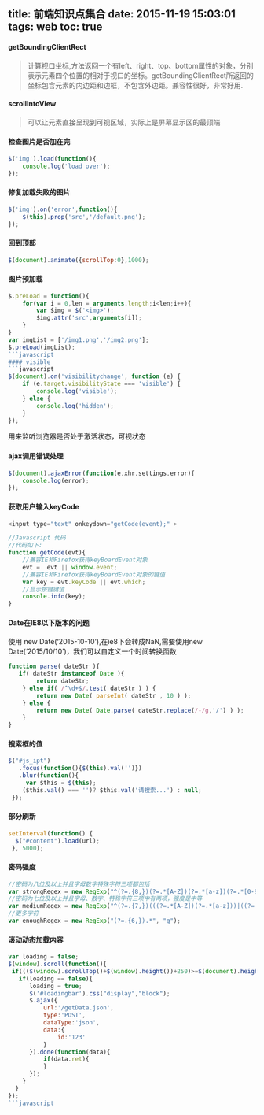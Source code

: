 title: 前端知识点集合
date: 2015-11-19 15:03:01
tags: web
toc: true
---
#### getBoundingClientRect
>计算视口坐标,方法返回一个有left、right、top、bottom属性的对象，分别表示元素四个位置的相对于视口的坐标。getBoundingClientRect所返回的坐标包含元素的内边距和边框，不包含外边距。兼容性很好，非常好用.

#### scrollIntoView
>可以让元素直接呈现到可视区域，实际上是屏幕显示区的最顶端

#### 检查图片是否加在完
```javascript
$('img').load(function(){
	console.log('load over');
});
```
#### 修复加载失败的图片
```javascript
$('img').on('error',function(){
	$(this).prop('src','/default.png');
});
```
#### 回到顶部
```javascript
$(document).animate({scrollTop:0},1000);
```
#### 图片预加载
```javascript
$.preLoad = function(){
	for(var i = 0,len = arguments.length;i<len;i++){
		var $img = $('<img>');
		$img.attr('src',arguments[i]);
	}
}
var imgList = ['/img1.png','/img2.png'];
$.preLoad(imgList);
```javascript
#### visible
```javascript
$(document).on('visibilitychange', function (e) {
	if (e.target.visibilityState === 'visible') {
		console.log('visible');
	} else {
		console.log('hidden');
	}
});
```
用来监听浏览器是否处于激活状态，可视状态

#### ajax调用错误处理
```javascript
$(document).ajaxError(function(e,xhr,settings,error){
	console.log(error);
});
```
#### 获取用户输入keyCode
```javascript
<input type="text" onkeydown="getCode(event);" >

//Javascript 代码
//代码如下:
function getCode(evt){
	//兼容IE和Firefox获得keyBoardEvent对象
	evt =  evt || window.event;
	//兼容IE和Firefox获得keyBoardEvent对象的键值
	var key = evt.keyCode || evt.which;
	//显示按键键值
	console.info(key);
}
```
#### Date在IE8以下版本的问题
使用 new Date(‘2015-10-10’),在ie8下会转成NaN,需要使用new Date(‘2015/10/10’)，我们可以自定义一个时间转换函数
```javascript
function parse( dateStr ){
   if( dateStr instanceof Date ){
        return dateStr;
    } else if( /^\d+$/.test( dateStr ) ) {
        return new Date( parseInt( dateStr , 10 ) );
    } else {
        return new Date( Date.parse( dateStr.replace(/-/g,'/') ) );
    }
}
```
#### 搜索框的值
```javascript
$("#js_ipt")
   .focus(function(){$(this).val('')})
   .blur(function(){
     var $this = $(this);
    ($this.val() === '')? $this.val('请搜索...') : null;
 });
 ```
#### 部分刷新
```javascript
setInterval(function() { 
  $("#content").load(url);
 }, 5000);
 ```
#### 密码强度
```javascript
//密码为八位及以上并且字母数字特殊字符三项都包括
var strongRegex = new RegExp("^(?=.{8,})(?=.*[A-Z])(?=.*[a-z])(?=.*[0-9])(?=.*\\W).*$", "g");
//密码为七位及以上并且字母、数字、特殊字符三项中有两项，强度是中等 
var mediumRegex = new RegExp("^(?=.{7,})(((?=.*[A-Z])(?=.*[a-z]))|((?=.*[A-Z])(?=.*[0-9]))|((?=.*[a-z])(?=.*[0-9]))).*$", "g");
//更多字符
var enoughRegex = new RegExp("(?=.{6,}).*", "g");
```
#### 滚动动态加载内容
```javascript
var loading = false;
$(window).scroll(function(){
 if((($(window).scrollTop()+$(window).height())+250)>=$(document).height()){
   if(loading == false){
      loading = true;
      $('#loadingbar').css("display","block");
      $.ajax({
		  url:'/getData.json',
		  type:'POST',
		  dataType:'json',
		  data:{
			  id:'123'
		  }
	  }).done(function(data){
		  if(data.ret){
		  }
	  });
    }
  }
});
```javascript